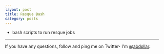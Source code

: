 ```yaml
---
layout: post
title: Resque Bash
category: posts
---
```


* bash scripts to run resque jobs
---

If you have any questions, follow and ping me on Twitter- I'm
[@abdollar][twitter].

[code]: http://github.com/abdollar
[twitter]: https://twitter.com/abdollar
